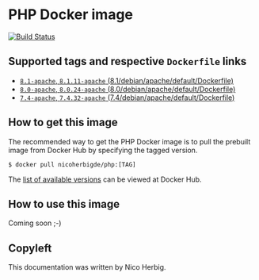 # PHP Docker image

[![Build Status](https://github.com/nicoherbigio/docker-php/actions/workflows/build-docker-images.yml/badge.svg)](https://github.com/nicoherbigio/docker-php/actions/workflows/build-docker-images.yml)

## Supported tags and respective `Dockerfile` links

 * [`8.1-apache`, `8.1.11-apache` (8.1/debian/apache/default/Dockerfile)](https://github.com/nicoherbigio/docker-php/blob/main/8.1/debian/apache/default/Dockerfile)
 * [`8.0-apache`, `8.0.24-apache` (8.0/debian/apache/default/Dockerfile)](https://github.com/nicoherbigio/docker-php/blob/main/8.0/debian/apache/default/Dockerfile)
 * [`7.4-apache`, `7.4.32-apache` (7.4/debian/apache/default/Dockerfile)](https://github.com/nicoherbigio/docker-php/blob/main/7.4/debian/apache/default/Dockerfile)

## How to get this image

The recommended way to get the PHP Docker image is to pull the prebuilt image from Docker Hub by specifying the tagged version.

```console
$ docker pull nicoherbigde/php:[TAG]
```

The [list of available versions](https://hub.docker.com/r/nicoherbigde/php/tags) can be viewed at Docker Hub.

## How to use this image

Coming soon ;-)

## Copyleft

This documentation was written by Nico Herbig.
